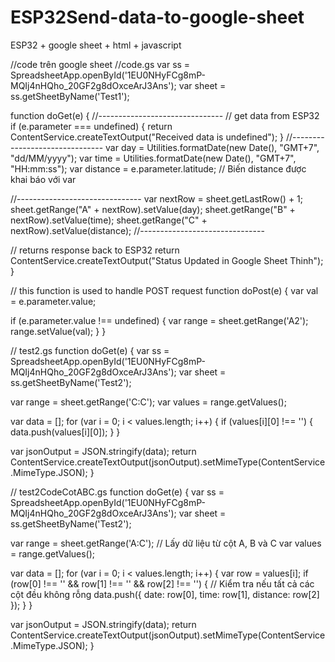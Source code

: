 # ESP32Send-data-to-google-sheet
ESP32 + google sheet + html + javascript


//code trên google sheet
//code.gs
var ss = SpreadsheetApp.openById('1EU0NHyFCg8mP-MQIj4nHQho_20GF2g8dOxceArJ3Ans');
var sheet = ss.getSheetByName('Test1');


function doGet(e) {
  //-------------------------------
  // get data from ESP32
  if (e.parameter === undefined) {
    return ContentService.createTextOutput("Received data is undefined");
  }
  //-------------------------------
  var day  = Utilities.formatDate(new Date(), "GMT+7", "dd/MM/yyyy");
  var time = Utilities.formatDate(new Date(), "GMT+7", "HH:mm:ss");
  var distance = e.parameter.latitude; // Biến distance được khai báo với var

  //-------------------------------
  var nextRow = sheet.getLastRow() + 1;
  sheet.getRange("A" + nextRow).setValue(day);
  sheet.getRange("B" + nextRow).setValue(time);
  sheet.getRange("C" + nextRow).setValue(distance);
  //-------------------------------

  // returns response back to ESP32
  return ContentService.createTextOutput("Status Updated in Google Sheet Thinh");
}

// this function is used to handle POST request
function doPost(e) {
  var val = e.parameter.value;

  if (e.parameter.value !== undefined) {
    var range = sheet.getRange('A2');
    range.setValue(val);
  }
}

// test2.gs
function doGet(e) {
  var ss = SpreadsheetApp.openById('1EU0NHyFCg8mP-MQIj4nHQho_20GF2g8dOxceArJ3Ans');
  var sheet = ss.getSheetByName('Test2');
  
  var range = sheet.getRange('C:C');
  var values = range.getValues();
  
  var data = [];
  for (var i = 0; i < values.length; i++) {
    if (values[i][0] !== '') {
      data.push(values[i][0]);
    }
  }
  
  var jsonOutput = JSON.stringify(data);
  return ContentService.createTextOutput(jsonOutput).setMimeType(ContentService.MimeType.JSON);
}

// test2CodeCotABC.gs
function doGet(e) {
  var ss = SpreadsheetApp.openById('1EU0NHyFCg8mP-MQIj4nHQho_20GF2g8dOxceArJ3Ans');
  var sheet = ss.getSheetByName('Test2');
  
  var range = sheet.getRange('A:C'); // Lấy dữ liệu từ cột A, B và C
  var values = range.getValues();
  
  var data = [];
  for (var i = 0; i < values.length; i++) {
    var row = values[i];
    if (row[0] !== '' && row[1] !== '' && row[2] !== '') { // Kiểm tra nếu tất cả các cột đều không rỗng
      data.push({
        date: row[0],
        time: row[1],
        distance: row[2]
      });
    }
  }
  
  var jsonOutput = JSON.stringify(data);
  return ContentService.createTextOutput(jsonOutput).setMimeType(ContentService.MimeType.JSON);
}

